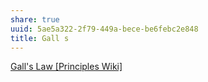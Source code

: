```yaml
---
share: true
uuid: 5ae5a322-2f79-449a-bece-be6febc2e848
title: Gall s
---
```

[Gall's Law [Principles Wiki]](http://principles-wiki.net/principles:gall_s_law)